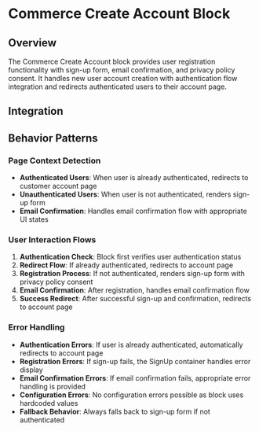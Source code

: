 # Commerce Create Account Block

## Overview

The Commerce Create Account block provides user registration functionality with sign-up form, email confirmation, and privacy policy consent. It handles new user account creation with authentication flow integration and redirects authenticated users to their account page.

## Integration

<!-- ### Block Configuration

No block configuration is read via `readBlockConfig()`.

### URL Parameters

No URL parameters directly affect this block's behavior.

### Local Storage

No localStorage keys are used by this block.

### Events

#### Event Listeners

No direct event listeners are implemented in this block.

#### Event Emitters

No events are emitted by this block. -->

## Behavior Patterns

### Page Context Detection

- **Authenticated Users**: When user is already authenticated, redirects to customer account page
- **Unauthenticated Users**: When user is not authenticated, renders sign-up form
- **Email Confirmation**: Handles email confirmation flow with appropriate UI states

### User Interaction Flows

1. **Authentication Check**: Block first verifies user authentication status
2. **Redirect Flow**: If already authenticated, redirects to account page
3. **Registration Process**: If not authenticated, renders sign-up form with privacy policy consent
4. **Email Confirmation**: After registration, handles email confirmation flow
5. **Success Redirect**: After successful sign-up and confirmation, redirects to account page

### Error Handling

- **Authentication Errors**: If user is already authenticated, automatically redirects to account page
- **Registration Errors**: If sign-up fails, the SignUp container handles error display
- **Email Confirmation Errors**: If email confirmation fails, appropriate error handling is provided
- **Configuration Errors**: No configuration errors possible as block uses hardcoded values
- **Fallback Behavior**: Always falls back to sign-up form if not authenticated
